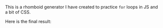This is a rhomboid generator I have created to practice `for` loops in JS and a bit of CSS.

Here is the final result:

